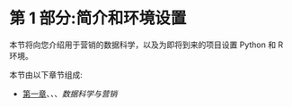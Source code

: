 

# 第 1 部分:简介和环境设置

本节将向您介绍用于营销的数据科学，以及为即将到来的项目设置 Python 和 R 环境。

本节由以下章节组成:

*   [第一章](c169428b-e0db-4624-896c-24316e9b29cc.xhtml)、*、*、*数据科学与营销*